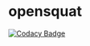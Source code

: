# opensquat

[![Codacy Badge](https://api.codacy.com/project/badge/Grade/84e0860d91954ac1bbb3a2ad1b2860bc)](https://app.codacy.com/manual/atenreiro/opensquat?utm_source=github.com&utm_medium=referral&utm_content=atenreiro/opensquat&utm_campaign=Badge_Grade_Dashboard)
